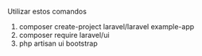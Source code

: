 Utilizar estos comandos
1. composer create-project laravel/laravel example-app
2. composer require laravel/ui
3. php artisan ui bootstrap